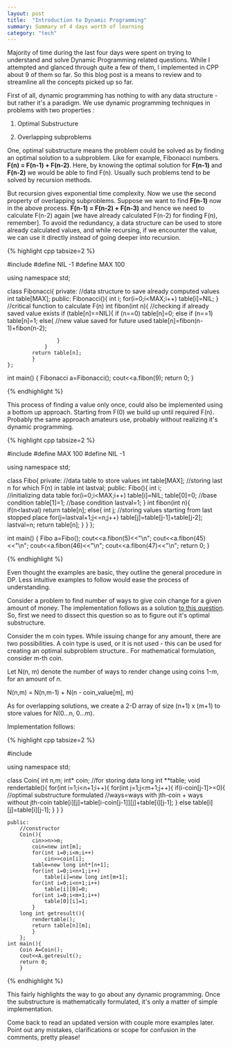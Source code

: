 ```yaml
---
layout: post
title:  "Introduction to Dynamic Programming"
summary: Summary of 4 days worth of learning
category: "tech"
---
```


Majority of time during the last four days were spent on trying to understand and solve Dynamic Programming related questions. While I attempted and glanced through quite a few of them, I implemented in CPP about 9 of them so far. So this blog post is a means to review and to streamline all the concepts picked up so far. 

First of all, dynamic programming has nothing to with any data structure - but rather it's a paradigm. We use dynamic programming techniques in problems with two properties :

1) Optimal Substructure
 
2) Overlapping subproblems

One, optimal substructure means the problem could be solved as by finding an optimal solution to a subproblem. Like for example, Fibonacci numbers. **F(n) = F(n-1) + F(n-2)**. Here, by knowing the optimal solution for **F(n-1)** and **F(n-2)** we would be able to find F(n). Usually such problems tend to be solved by recursion methods. 

But recursion gives exponential time complexity. Now we use the second property of overlapping subproblems. Suppose we want to find **F(n-1)** now in the above process. **F(n-1) = F(n-2) + F(n-3)** and hence we need to calculate F(n-2) again [we have already calculated F(n-2) for finding F(n), remember]. To avoid the redundancy, a data structure can be used to store already calculated values, and while recursing, if we encounter the value, we can use it directly instead of going deeper into recursion.

{% highlight cpp tabsize=2 %}

#include <iostream>
#define NIL -1
#define MAX 100

using namespace std;

class Fibonacci{
	private:
		//data structure to save already computed values
		int table[MAX]; 
	public:
		Fibonacci(){
			int i;
			for(i=0;i<MAX;i++)
				table[i]=NIL;
			}
		//critical function to calculate F(n)
		int fibon(int n){
			//checking if already saved value exists
			if (table[n]==NIL){
				if (n==0) table[n]=0;
				else if (n==1) table[n]=1;
				else{
					//new value saved for future used
					table[n]=fibon(n-1)+fibon(n-2); 
					
					}
				}
			return table[n];
			}
	};
		
int main()
	{
		Fibonacci a=Fibonacci();
		cout<<a.fibon(9);
		return 0;
	}

{% endhighlight %}

This process of finding a value only once, could also be implemented using a bottom up approach. Starting from F(0) we build up until required F(n). Probably the same approach amateurs use, probably without realizing it's dynamic programming. 

{% highlight cpp tabsize=2 %}

#include<iostream>
#define MAX 100
#define NIL -1

using namespace std;

class Fibo{
	private:
		//data table to store values
		int table[MAX];
		//storing last n for which F(n) in table
		int lastval; 
	public:
		Fibo(){
			int i;	
			//initializing data table
			for(i=0;i<MAX;i++)
				table[i]=NIL;
			table[0]=0; //base condition
			table[1]=1; //base condition
			lastval=1;
			}
		int fibon(int n){
			if(n<lastval)
				return table[n];
			else{
				int j;
				//storing values starting from last stopped place
				for(j=lastval+1;j<=n;j++)
					table[j]=table[j-1]+table[j-2];
				lastval=n;
				return table[n];
				}
		}
	};

int main()
	{
		Fibo a=Fibo();
		cout<<a.fibon(5)<<"\n";
		cout<<a.fibon(45)<<"\n";
		cout<<a.fibon(46)<<"\n";
		cout<<a.fibon(47)<<"\n";
		return 0;
	}
			
{% endhighlight %}

Even thought the examples are basic, they outline the general procedure in DP. Less intuitive examples to follow would ease the process of understanding.

Consider a problem to find number of ways to give coin change for a given amount of money. The implementation follows as a solution [to this question](). So, first we need to dissect this question so as to figure out it's optimal substructure. 

Consider the m coin types. While issuing change for any amount, there are two possibilities. A coin type is used, or it is not used - this can be used for creating an optimal subproblem structure.. For mathematical formulation, consider m-th coin.

Let N(n, m) denote the number of ways to render change using coins 1-_m_, for an amount of _n_.

N(n,m) = N(n,m-1) + N(n - coin_value[m], m)

As for overlapping solutions, we create a 2-D array of size (n+1) x (m+1) to store values for N(0...n, 0...m).

Implementation follows:

{% highlight cpp tabsize=2 %}

#include <iostream>

using namespace std;

class Coin{
	int n,m;
	int* coin;
	//for storing data
	long int **table;
	void rendertable(){
		for(int i=1;i<n+1;i++){
			for(int j=1;j<m+1;j++){
				if(i-coin[j-1]>=0){
					//optimal substructure formulated
					//ways=ways with jth-coin + ways without jth-coin
					table[i][j]=table[i-coin[j-1]][j]+table[i][j-1];
					}
				else
					table[i][j]=table[i][j-1];
				}
			}
		}
	
	public:
		//constructor
		Coin(){
			cin>>n>>m;
			coin=new int[m];
			for(int i=0;i<m;i++)
				cin>>coin[i];
			table=new long int*[n+1];
			for(int i=0;i<n+1;i++)
				table[i]=new long int[m+1];
			for(int i=0;i<n+1;i++)
				table[i][0]=0;
			for(int i=0;i<m+1;i++)
				table[0][i]=1;
			}
		long int getresult(){
			rendertable();
			return table[n][m];
			}
		};
	int main(){
		Coin A=Coin();
		cout<<A.getresult();
		return 0;
		}

{% endhighlight %}

This fairly highlights the way to go about any dynamic programming. Once the substructure is mathematically formulated, it's only a matter of simple implementation.

Come back to read an updated version with couple more examples later. Point out any mistakes, clarifications or scope for confusion in the comments, pretty please!